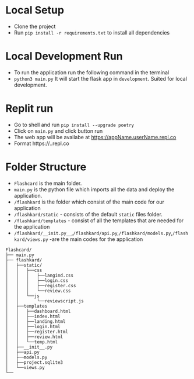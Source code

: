 # Local Setup

- Clone the project
- Run `pip install -r requirements.txt` to install all dependencies

# Local Development Run


- To run the application run the following command in the terminal 
- `python3 main.py` It will start the flask app in `development`. Suited for local development.

# Replit run
- Go to shell and run
  `pip install --upgrade poetry`
- Click on `main.py` and click button run
- The web app will be availabe at https://appName.userName.repl.co
- Format https://<replname>.<username>.repl.co

# Folder Structure

- `Flashcard` is the main folder.
- `main.py` is the python file which imports all the data and deploy the application.
- `/flashkard` is the folder which consist of the main code for our application
- `/flashkard/static` - consists of the default `static` files folder.
- `/flashkard/templates` - consist of all the templates that are needed for the application
- `/flashkard/__init.py__`,`/flashkard/api.py`,`/flashkard/models.py`,`/flashkard/views.py` -are the main codes for the application

```
Flashcard/
├── main.py
├── flashkard/
│   ├──static/
│   │   ├──css
│   │   │   ├──langind.css
│   │   │   ├──login.css
│   │   │   ├──register.css
│   │   │   └──review.css
│   │   └──js
│   │       └──reviewscript.js
│   ├──templates
│   │   ├──dashboard.html
│   │   ├──index.html
│   │   ├──landing.html
│   │   ├──login.html
│   │   ├──register.html
│   │   ├──review.html
│   │   └──temp.html
│   ├──__init__.py
│   ├──api.py
│   ├──models.py
│   ├──project.sqlite3
│   └──views.py
└──
```
